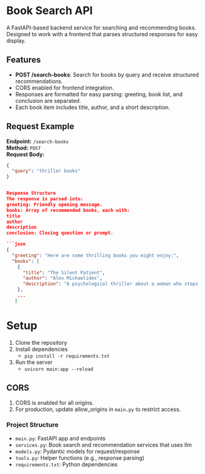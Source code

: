 # Book Search API

A FastAPI-based backend service for searching and recommending books. Designed to work with a frontend that parses structured responses for easy display.

## Features

- **POST /search-books**: Search for books by query and receive structured recommendations.
- CORS enabled for frontend integration.
- Responses are formatted for easy parsing: greeting, book list, and conclusion are separated.
- Each book item includes title, author, and a short description.

## Request Example

**Endpoint:** `/search-books`  
**Method:** `POST`  
**Request Body:**
```json
{
  "query": "thriller books"
}


Response Structure
The response is parsed into:
greeting: Friendly opening message.
books: Array of recommended books, each with:
title
author
description
conclusion: Closing question or prompt.

```json
{
  "greeting": "Here are some thrilling books you might enjoy:",
  "books": [
    {
      "title": "The Silent Patient",
      "author": "Alex Michaelides",
      "description": "A psychological thriller about a woman who stops speaking after a traumatic event."
    },
    ...
   ]
```

# Setup
1. Clone the repository
2. Install dependencies
   - ``pip install -r requirements.txt``
3. Run the server
   - ``uvicorn main:app --reload``
   


## CORS
1. CORS is enabled for all origins. 
2. For production, update allow_origins in `main.py` to restrict access.

### Project Structure
- `main.py`: FastAPI app and endpoints
- `services.py`: Book search and recommendation services that uses llm
- `models.py`: Pydantic models for request/response
- `tools.py`: Helper functions (e.g., response parsing)
- `requirements.txt`: Python dependencies